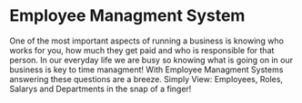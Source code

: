 # Employee Managment System
 

One of the most important aspects of running a business is knowing who works for you, how much they get paid and who is responsible for that person. In our everyday life we are busy so knowing what is going on in our business is key to time managment! With Employee Managment Systems answering these questions are a breeze. Simply View: Employees, Roles, Salarys and Departments  in the snap of a finger! 